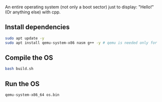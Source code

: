 An entire operating system (not only a boot sector) just to display: "Hello!" (Or anything else) with cpp.

## Install dependencies

```sh
sudo apt update -y
sudo apt install qemu-system-x86 nasm g++ -y # qemu is needed only for running the OS locally (as in the **Run the OS** section)
```

## Compile the OS

```sh
bash build.sh
```

## Run the OS

```sh
qemu-system-x86_64 os.bin
```

